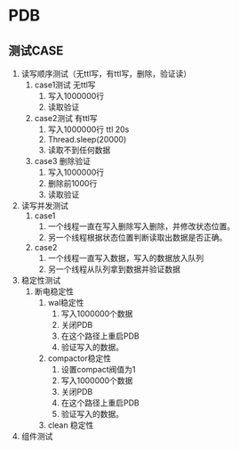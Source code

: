 # PDB
## 测试CASE
1. 读写顺序测试（无ttl写，有ttl写，删除，验证读）
    1. case1测试 无ttl写
        1. 写入1000000行
        2. 读取验证
    2. case2测试 有ttl写    
        1. 写入1000000行 ttl 20s
        2. Thread.sleep(20000)
        3. 读取不到任何数据
    3. case3 删除验证
        1. 写入1000000行
        2. 删除前1000行
        3. 读取验证
2. 读写并发测试
    1. case1
        1. 一个线程一直在写入删除写入删除，并修改状态位置。
        2. 另一个线程根据状态位置判断读取出数据是否正确。
    2. case2
        1. 一个线程一直写入数据，写入的数据放入队列
        2. 另一个线程从队列拿到数据并验证数据
3. 稳定性测试
    1. 断电稳定性
        1. wal稳定性
            1. 写入1000000个数据
            2. 关闭PDB
            3. 在这个路径上重启PDB
            4. 验证写入的数据。
        2. compactor稳定性
            1. 设置compact阀值为1
            2. 写入1000000个数据
            2. 关闭PDB
            3. 在这个路径上重启PDB
            4. 验证写入的数据。
        3. clean 稳定性
4. 组件测试